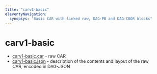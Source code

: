 ```yaml
---
title: "carv1-basic"
eleventyNavigation:
  synopsys: "Basic CAR with linked raw, DAG-PB and DAG-CBOR blocks"
---
```


carv1-basic
==========

* [carv1-basic.car](./carv1-basic.car) - raw CAR
* [carv1-basic.json](./carv1-basic.json) - description of the contents and layout of the raw CAR, encoded in DAG-JSON
